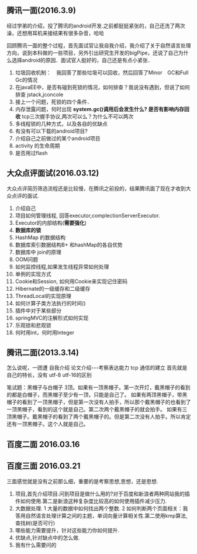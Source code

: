 
## 腾讯一面(2016.3.9)
经过学弟的介绍，投了腾讯的android开发.之前都挺挺紧张的，自己还洗了两次澡，还想用耳机来接结果有很多杂音，哈哈

回顾腾讯一面的整个过程，首先面试官让我自我介绍，我介绍了关于自然语言处理方向，说到本科做的一些项目，另外引出研究生开发的bigPipe，还说了自己为什么选择android的原因．面试官人挺好的，自己还是有点小紧张．
1) 垃圾回收机制：　我回答了那些垃圾可以回收，然后回答了Minor　GC和Full Gc的情况
2) 在javaEE中，是否有碰到死锁的情况，如何排查？我说没有遇到，但说了如何排查 jstack,jconcole
3) 接上一个问题，死锁的四个条件．
4) 内存泄露问题，何时出现
**system.gc()调用后会发生什么? 是否有影响内存回收**
tcp三次握手协议,两次可以么？为什么不可以两次
5) 多线程锁的几种方式，以及各自的优缺点
6) 有没有可以下载的android项目?　
7) 介绍自己之前做过的某个android项目
8) activity 的生命周期
9) 是否用过flash

## 大众点评面试(2016.03.12)
大众点评简历筛选流程还是比较慢，在腾讯之前投的，结果腾讯面了现在才收到大众点评的面试.
1) 介绍自己
2) 项目如何管理线程, 回答executor,complectionServerExecutor.
3) Executor的内部结构(**需要强化**)
4) **数据库的锁**
5) HashMap 的数据结构
6) 数据库索引数据结构B+ 和hashMap的各自优势
7) 数据库中 join的原理
8) OOM问题
9) 如何监控线程,如果发生线程异常如何处理
10) 单例的实现方式
11) Cookie和Session, 如何用Cookie来实现记住密码
12) Hibernate的一级缓存和二级缓存
13) ThreadLocal的实现原理
14) 如何计算子类方法执行的时间()
15) 插件中对于某些部分
16) springMVC的注解形式如何实现
17) 乐观锁和悲观锁
18) 何时用int，何时用Integer

## 腾讯二面(2013.3.14)
怎么说呢，一团遭
自我介绍
论文介绍---考察表达能力
tcp 通信的建立
首先就是自己的特长，没有
utf-8 utf-16的区别

笔试题：黑帽子与白帽子 
3顶。如果有一顶黑帽子。第一次开灯，戴黑帽子的看到的都是白帽子，而黑帽子至少有一顶，只能是自己了。
如果有两顶黑帽子，带黑帽子的看到了一顶黑帽子，但是第一次没有人拍手，所以那个戴黑帽子的也看到了一顶黑帽子，看到的这个就是自己。第二次两个戴黑帽子的就会拍手。
如果有三顶黑帽子。戴黑帽子的看到了两个戴黑帽子的。但是第二次没有人拍手。所以肯定还有一顶黑帽子。这个人就是自己。

## 百度二面 2016.03.16


## 百度三面 2016.03.21
三面感觉就是没有之前那么细，重要的是考察思想,思想，还是思想.
1) 项目,首先介绍项目.问到项目是做什么用的?对于百度和新浪者两种网站我的插件如何使用.第二是新浪这种复杂度比较高的如何使用插件减少压力.
2) 大数据处理. 1 大量的数据中如何找出两个整数. 2 如何判断两个页面相关：我答用自然语言处理计算之间的主题，单词向量计算相关性.第二使用kmp算法,查找树(是否可行)
3) 哪些能力需要提升，针对这些能力你如何提升.
4) 优缺点,针对缺点中的怎么做.
5) 我有什么需要问的






